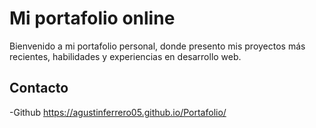 # Mi portafolio online

Bienvenido a mi portafolio personal, donde presento mis proyectos más recientes, habilidades y experiencias en desarrollo web.

## Contacto

-Github https://agustinferrero05.github.io/Portafolio/
